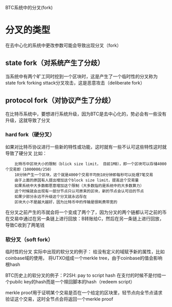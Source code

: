 BTC系统中的分叉(fork)
# 分叉的类型
在去中心化的系统中更改参数可能会导致出现分叉（fork）
## state fork（对系统产生了分歧）
当系统中有两个旷工同时挖到一个区块时，这是产生了一个临时性的分叉称为state fork
forking sttack分叉攻击，这是恶意攻击（deliberate fork）
## protocol fork（对协议产生了分歧）
在比特币系统中，要想进行系统升级，因为BTC是去中心化的，势必会有一些没有升级，这就导致了分叉
### hard fork（硬分叉）
如果对比特币协议进行一些新的特性或功能，这时就有一些不认可这些特性这时就导致了硬分叉
比如：
```
	比特币中区块大小的限制（blick size limit， 目前1MB），即一个区块可以存储4000个交易即（1000000/250）
	10分钟产生一个区块，这个就是4000个交易平均到10分钟即每秒可以处理7笔交易
	由于上面的原因有人提出增加这个block size limit，提高这个交易量
	如果系统中大多数都愿意增加这个限制（大多数指的是系统中的大多数算力）
	这个时候就会出现有一部分节点只认可原来的区块，新的节点会认可旧的节点
	如果少部分永远不升级这个分叉就永远存在
	区块大小不是越大越好，因为比特币中的传输是很耗费带宽的
```
在分叉之前产生的币就会将一个变成了两个了，因为分叉的两个链都认可之前的币
在交易中通过在另一条链上进行回放：B转账给C，然后在另一条链上进行回放，导致C收到了两笔钱
### 软分叉（soft fork）
临时性的分叉
实际中出现的软分叉的例子：
给没有定义的域赋予新的属性，比如coinbase域的使用， 将UTXO组成一个merkle tree，由于coinbase的值会影响根hash

BTC历史上的软分叉的例子：P2SH: pay to script hash
	在支付的时候不是付给一个pubilc key的hash而是一个赎回脚本的hash（redeem script）



merkle proof用于证明某个交易是否在一个给定的区块里，轻节点向全节点请求验证这个交易，这时全节点会将返回一个merkle proof

